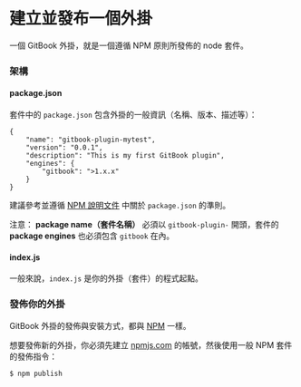 # 建立並發布一個外掛

一個 GitBook 外掛，就是一個遵循 NPM 原則所發佈的 node 套件。

### 架構

#### package.json

套件中的 `package.json` 包含外掛的一般資訊（名稱、版本、描述等）：

```
{
    "name": "gitbook-plugin-mytest",
    "version": "0.0.1",
    "description": "This is my first GitBook plugin",
    "engines": {
        "gitbook": ">1.x.x"
    }
}
```

建議參考並遵循 [NPM 說明文件](https://docs.npmjs.com/files/package.json) 中關於 `package.json` 的準則。

注意： **package name（套件名稱）** 必須以 `gitbook-plugin-` 開頭，套件的 **package engines** 也必須包含 `gitbook` 在內。

#### index.js

一般來說，`index.js` 是你的外掛（套件）的程式起點。

### 發佈你的外掛

GitBook 外掛的發佈與安裝方式，都與 [NPM](https://www.npmjs.com) 一樣。

想要發佈新的外掛，你必須先建立 [npmjs.com](https://www.npmjs.com) 的帳號，然後使用一般 NPM 套件的發佈指令：

```
$ npm publish
```

